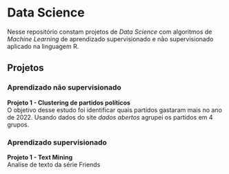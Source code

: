 # Data Science

Nesse repositório constam projetos de *Data Science* com algoritmos de *Machine Learning* de aprendizado supervisionado e não supervisionado aplicado na linguagem R.

## Projetos

### Aprendizado não supervisionado

**Projeto 1 - Clustering de partidos políticos**<br>
O objetivo desse estudo foi identificar quais partidos gastaram mais no ano de 2022. Usando dados do site *dados abertos* agrupei os partidos em 4 grupos.

### Aprendizado supervisionado

**Projeto 1 - Text Mining**<br>
Analise de texto da série Friends
